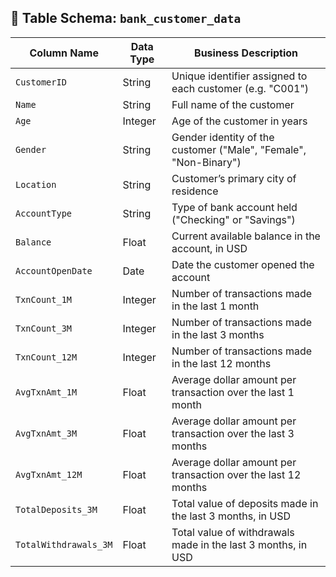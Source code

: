 ## 🧾 Table Schema: `bank_customer_data`

| Column Name             | Data Type     | Business Description                                                                 |
|-------------------------|---------------|--------------------------------------------------------------------------------------|
| `CustomerID`            | String        | Unique identifier assigned to each customer (e.g. "C001")                           |
| `Name`                  | String        | Full name of the customer                                                           |
| `Age`                   | Integer       | Age of the customer in years                                                        |
| `Gender`                | String        | Gender identity of the customer ("Male", "Female", "Non-Binary")                   |
| `Location`              | String        | Customer’s primary city of residence                                                |
| `AccountType`           | String        | Type of bank account held ("Checking" or "Savings")                                |
| `Balance`               | Float         | Current available balance in the account, in USD                                    |
| `AccountOpenDate`       | Date          | Date the customer opened the account                                                |
| `TxnCount_1M`           | Integer       | Number of transactions made in the last 1 month                                     |
| `TxnCount_3M`           | Integer       | Number of transactions made in the last 3 months                                    |
| `TxnCount_12M`          | Integer       | Number of transactions made in the last 12 months                                   |
| `AvgTxnAmt_1M`          | Float         | Average dollar amount per transaction over the last 1 month                         |
| `AvgTxnAmt_3M`          | Float         | Average dollar amount per transaction over the last 3 months                        |
| `AvgTxnAmt_12M`         | Float         | Average dollar amount per transaction over the last 12 months                       |
| `TotalDeposits_3M`      | Float         | Total value of deposits made in the last 3 months, in USD                           |
| `TotalWithdrawals_3M`   | Float         | Total value of withdrawals made in the last 3 months, in USD                        |